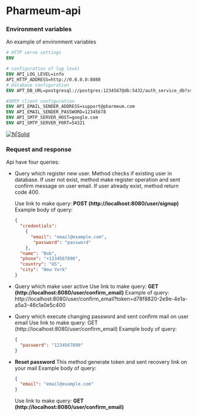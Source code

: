 # Pharmeum-api

### Environment variables
An example of environment variables

```dockerfile
# HTTP serve settings 
ENV 

# configuration of log level
ENV API_LOG_LEVEL=info
API_HTTP_ADDRESS=http://0.0.0.0:8080
# Database configuration
ENV APT_DB_URL=postgresql://postgres:1234567@db:5432/auth_service_db?sslmode=disable

#SMTP client configuration
ENV API_EMAIL_SENDER_ADDRESS=support@pharmeum.com
ENV API_EMAIL_SENDER_PASSWORD=12345678 
ENV API_SMTP_SERVER_HOST=google.com
ENV API_SMTP_SERVER_PORT=54321
```



[![N|Solid](https://s.dou.ua/CACHE/images/img/static/companies/HighChain_LOGO/57b91e978bda133de1e4148a5dae8e2b.png)](http://highchain.io/)

### Request and response

Api have four queries:
* Query which register new user.
    Method checks if existing user in database. If user not exist, method make register operation and sent confirm message on user email.
    If user already exist, method return code 400.
    
    Use link to make query: **POST (http://localhost:8080/user/signup)**
    Example body of query:
    
    ```json
    {
      "credentials": 
        {
          "email": "email@example.com",
           "password": "password"
        },
      "name": "Bob",
      "phone": "+1234567890",
      "country": "US",
      "city": "New York"
    }
    ```

* Query which make user active 
   Use link to make query: **GET (http://localhost:8080/user/confirm_email)**
   Example of query:
   http://localhost:8080/user/confirm_email?token=d78f8820-2e9e-4e1a-a5a3-46c1a0e5c400

* Query which execute changing password and sent confirm mail on user email
    Use link to make query: GET (http://localhost:8080/user/confirm_email)
    Example body of query:
    ```json
    {
      "password": "1234567890"
    }
    ```
    
* **Reset password**
    This method generate token and sent recovery link on your mail
    Example body of query:    
    ```json
    {
      "email": "email@example.com"
    }
    ```
    Use link to make query: **GET (http://localhost:8080/user/confirm_email)**
